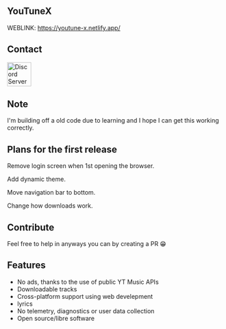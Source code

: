 ## YouTuneX

WEBLINK: https://youtune-x.netlify.app/

## Contact

<a href="https://discord.gg/5ffjANRgFP"><img alt="Discord Server" height="56" src="https://cdn.jsdelivr.net/npm/@intergrav/devins-badges@3/assets/cozy/social/discord-plural_vector.svg"></a>

## Note

I'm building off a old code due to learning and I hope I can get this working correctly.

## Plans for the first release

Remove login screen when 1st opening the browser.

Add dynamic theme.

Move navigation bar to bottom.

Change how downloads work.

## Contribute 

Feel free to help in anyways you can by creating a PR 😁

##  Features

-  No ads, thanks to the use of public YT  Music APIs
- Downloadable tracks
- Cross-platform  support using web develepment
-  lyrics
-  No telemetry, diagnostics or user data collection
- Open source/libre software


